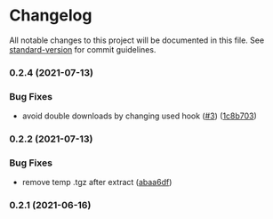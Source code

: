 # Changelog

All notable changes to this project will be documented in this file. See [standard-version](https://github.com/conventional-changelog/standard-version) for commit guidelines.

### 0.2.4 (2021-07-13)


### Bug Fixes

* avoid double downloads by changing used hook ([#3](https://github.com/ruanyl/webpack-remote-types-plugin/issues/3)) ([1c8b703](https://github.com/ruanyl/webpack-remote-types-plugin/commit/1c8b703abb8acebfcb55baffc9c94e849c48e8ed))

### 0.2.2 (2021-07-13)


### Bug Fixes

* remove temp .tgz after extract ([abaa6df](https://github.com/ruanyl/webpack-remote-types-plugin/commit/abaa6dfed55d4806a3e4d5930973e71d8f39005f))

### 0.2.1 (2021-06-16)
